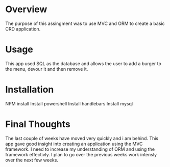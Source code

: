 # Overview 

The purpose of this assingment was to use MVC and ORM to create a basic CRD application.

# Usage 
 This app used SQL as the database and allows the user to add a burger to the menu, devour it and then remove it. 

# Installation 
NPM install 
Install powershell 
Install handlebars 
Install mysql 

# Final Thoughts 

The last couple of weeks have moved very quickly and i am behind. This app gave good insight into creating an application using the MVC framework. I need to increase my understanding of ORM and using the framework effectivly. I plan to go over the previous weeks work intensly over the next few weeks. 
